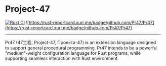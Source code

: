 # Project-47

[![Rust CI](https://github.com/Pr47/Pr47/actions/workflows/rust.yml/badge.svg)](https://github.com/Pr47/Pr47/actions/workflows/rust.yml)
![https://rust-reportcard.xuri.me/badge/github.com/Pr47/Pr47](https://rust-reportcard.xuri.me/badge/github.com/Pr47/Pr47)

------

Pr47 (47工程, Project-47, Проекта-47) is an extension language designed to support general procedural programming.
Pr47 intends to be a powerful "medium"-weight configuration language for Rust programs, while supporting seamless
interaction with Rust environment.

